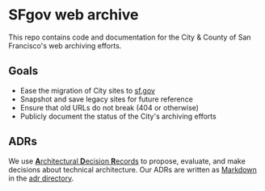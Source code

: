 # SFgov web archive

This repo contains code and documentation for the City & County of San Francisco's web archiving efforts.

## Goals
- Ease the migration of City sites to [sf.gov]
- Snapshot and save legacy sites for future reference
- Ensure that old URLs do not break (404 or otherwise)
- Publicly document the status of the City's archiving efforts

## ADRs
We use [**A**rchitectural **D**ecision **R**ecords][adr] to propose, evaluate, and make decisions about technical architecture. Our ADRs are written as [Markdown] in the [adr directory](./adr).

[sf.gov]: https://sf.gov
[adr]: https://github.com/joelparkerhenderson/architecture-decision-record#what-is-an-architecture-decision-record
[markdown]: https://en.wikipedia.org/wiki/Markdown

